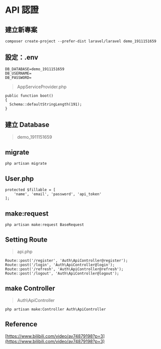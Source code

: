 # API 認證

## 建立新專案

```text
composer create-project --prefer-dist laravel/laravel demo_1911151659
```

## 設定：.env

```text
DB_DATABASE=demo_1911151659
DB_USERNAME=
DB_PASSWORD=
```

> AppServiceProvider.php

```text
public function boot()
{
  Schema::defaultStringLength(191);
}
```

## 建立 Database

> demo\_1911151659

## migrate

```text
php artisan migrate
```

## User.php

```text
protected $fillable = [
    'name', 'email', 'password', 'api_token'
];
```

## make:request

```text
php artisan make:request BaseRequest
```

## Setting Route

> api.php

```text
Route::post('/register', 'Auth\ApiController@register'); Route::post('/login', 'Auth\ApiController@login'); Route::post('/refresh', 'Auth\ApiController@refresh'); Route::post('/logout', 'Auth\ApiController@logout');
```

## make Controller

> Auth\ApiController

```text
php artisan make:Controller Auth\ApiController
```

## Reference

[https://www.bilibili.com/video/av74879198?p=3](https://www.bilibili.com/video/av74879198?p=3)

